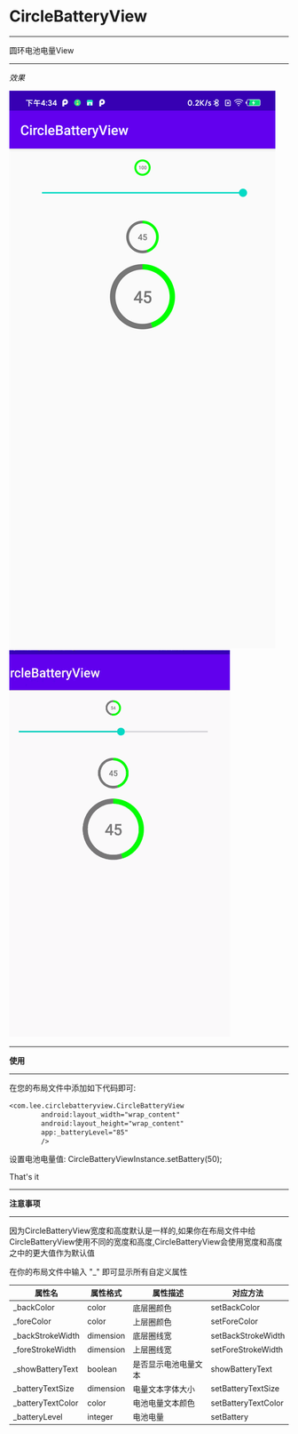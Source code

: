 # CircleBatteryView

***
圆环电池电量View
***

*效果*

![image](https://github.com/a1266143/CircleBatteryView/blob/master/image/example.png) ![image](https://github.com/a1266143/CircleBatteryView/blob/master/image/example.gif)

***
**使用**
***

在您的布局文件中添加如下代码即可:
```
<com.lee.circlebatteryview.CircleBatteryView
        android:layout_width="wrap_content"
        android:layout_height="wrap_content"
        app:_batteryLevel="85"
        />
```

设置电池电量值:
CircleBatteryViewInstance.setBattery(50);

That's it

***
**注意事项**
***

因为CircleBatteryView宽度和高度默认是一样的,如果你在布局文件中给CircleBatteryView使用不同的宽度和高度,CircleBatteryView会使用宽度和高度之中的更大值作为默认值

在你的布局文件中输入 "_" 即可显示所有自定义属性

|属性名              |属性格式          | 属性描述     | 对应方法 |
| -----------------  | -------------- | ---------------- |----------------|
|_backColor        |color             | 底层圈颜色    |setBackColor|
|_foreColor         |color             | 上层圈颜色    |setForeColor|
|_backStrokeWidth|dimension | 底层圈线宽     |setBackStrokeWidth|
|_foreStrokeWidth|dimension  |上层圈线宽      |setForeStrokeWidth|
|_showBatteryText|boolean     |是否显示电池电量文本|showBatteryText|
|_batteryTextSize |dimension   | 电量文本字体大小 |setBatteryTextSize|
|_batteryTextColor|color          |电池电量文本颜色|setBatteryTextColor|
|_batteryLevel      |integer        |电池电量         |setBattery|


